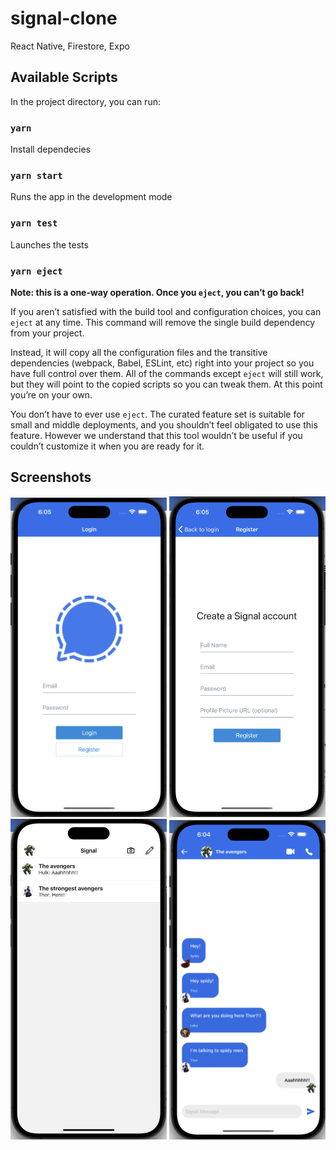 # signal-clone

React Native, Firestore, Expo

## Available Scripts

In the project directory, you can run:

### `yarn`

Install dependecies

### `yarn start`

Runs the app in the development mode

### `yarn test`

Launches the tests

### `yarn eject`

**Note: this is a one-way operation. Once you `eject`, you can’t go back!**

If you aren’t satisfied with the build tool and configuration choices, you can `eject` at any time. This command will remove the single build dependency from your project.

Instead, it will copy all the configuration files and the transitive dependencies (webpack, Babel, ESLint, etc) right into your project so you have full control over them. All of the commands except `eject` will still work, but they will point to the copied scripts so you can tweak them. At this point you’re on your own.

You don’t have to ever use `eject`. The curated feature set is suitable for small and middle deployments, and you shouldn’t feel obligated to use this feature. However we understand that this tool wouldn’t be useful if you couldn’t customize it when you are ready for it.

## Screenshots
<img src="./screenshots/login.png" width="250" >
<img src="./screenshots/register.png" width="250">
<img src="./screenshots/chats.png" width="250">
<img src="./screenshots/chat.png" width="250">
